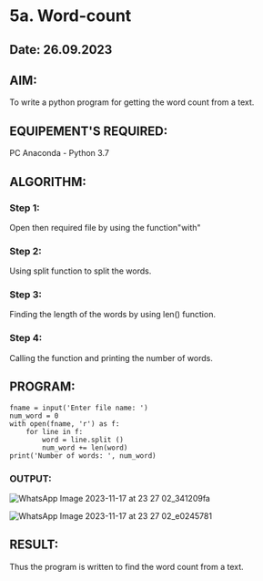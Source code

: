 # 5a. Word-count
## Date: 26.09.2023
## AIM:
To write a python program for getting the word count from a text.
## EQUIPEMENT'S REQUIRED: 
PC
Anaconda - Python 3.7
## ALGORITHM: 
### Step 1:
Open then required file by using the function"with"
### Step 2: 
Using split function to split the words.
### Step 3: 
Finding the length of the words by using len() function.
### Step 4:  
Calling the function and printing the number of words.
## PROGRAM:
```
fname = input('Enter file name: ')
num_word = 0
with open(fname, 'r') as f:
    for line in f:
        word = line.split ()
        num_word += len(word)
print('Number of words: ', num_word)
```
### OUTPUT:
![WhatsApp Image 2023-11-17 at 23 27 02_341209fa](https://github.com/praveenck23009864/Word-count/assets/141472050/361635b5-ffc7-4525-8f76-1f7ec94acb24)

![WhatsApp Image 2023-11-17 at 23 27 02_e0245781](https://github.com/praveenck23009864/Word-count/assets/141472050/9f51efed-6ea7-4411-9bd3-b3f6c85f7fc7)

## RESULT:
Thus the program is written to find the word count from a text.
